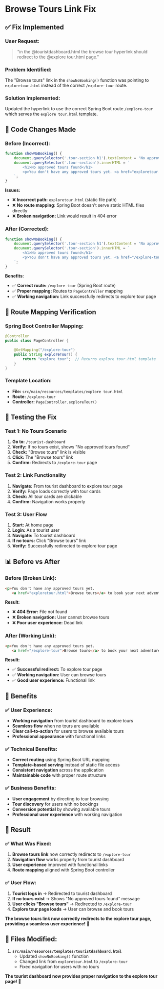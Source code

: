 # Browse Tours Link Fix

## ✅ **Fix Implemented**

### **User Request:**
> "in the @touristdashboard.html the browse tour hyperlink should redirect to the @explore tour.html page."

### **Problem Identified:**
The "Browse tours" link in the `showNoBooking()` function was pointing to `exploretour.html` instead of the correct `/explore-tour` route.

### **Solution Implemented:**
Updated the hyperlink to use the correct Spring Boot route `/explore-tour` which serves the `explore tour.html` template.

## 🔧 **Code Changes Made**

### **Before (Incorrect):**
```javascript
function showNoBooking() {
    document.querySelector('.tour-section h1').textContent = 'No approved tours found';
    document.querySelector('.tour-section').innerHTML = `
        <h1>No approved tours found</h1>
        <p>You don't have any approved tours yet. <a href="exploretour.html">Browse tours</a> to book your next adventure!</p>
    `;
}
```

**Issues:**
- ❌ **Incorrect path:** `exploretour.html` (static file path)
- ❌ **No route mapping:** Spring Boot doesn't serve static HTML files directly
- ❌ **Broken navigation:** Link would result in 404 error

### **After (Corrected):**
```javascript
function showNoBooking() {
    document.querySelector('.tour-section h1').textContent = 'No approved tours found';
    document.querySelector('.tour-section').innerHTML = `
        <h1>No approved tours found</h1>
        <p>You don't have any approved tours yet. <a href="/explore-tour">Browse tours</a> to book your next adventure!</p>
    `;
}
```

**Benefits:**
- ✅ **Correct route:** `/explore-tour` (Spring Boot route)
- ✅ **Proper mapping:** Routes to `PageController` mapping
- ✅ **Working navigation:** Link successfully redirects to explore tour page

## 🎯 **Route Mapping Verification**

### **Spring Boot Controller Mapping:**
```java
@Controller
public class PageController {
    
    @GetMapping("/explore-tour")
    public String exploreTour() {
        return "explore tour";  // Returns explore tour.html template
    }
}
```

### **Template Location:**
- **File:** `src/main/resources/templates/explore tour.html`
- **Route:** `/explore-tour`
- **Controller:** `PageController.exploreTour()`

## 🧪 **Testing the Fix**

### **Test 1: No Tours Scenario**
1. **Go to:** `/tourist-dashboard`
2. **Verify:** If no tours exist, shows "No approved tours found"
3. **Check:** "Browse tours" link is visible
4. **Click:** The "Browse tours" link
5. **Confirm:** Redirects to `/explore-tour` page

### **Test 2: Link Functionality**
1. **Navigate:** From tourist dashboard to explore tour page
2. **Verify:** Page loads correctly with tour cards
3. **Check:** All tour cards are clickable
4. **Confirm:** Navigation works properly

### **Test 3: User Flow**
1. **Start:** At home page
2. **Login:** As a tourist user
3. **Navigate:** To tourist dashboard
4. **If no tours:** Click "Browse tours" link
5. **Verify:** Successfully redirected to explore tour page

## 📊 **Before vs After**

### **Before (Broken Link):**
```html
<p>You don't have any approved tours yet. 
   <a href="exploretour.html">Browse tours</a> to book your next adventure!</p>
```

**Result:**
- ❌ **404 Error:** File not found
- ❌ **Broken navigation:** User cannot browse tours
- ❌ **Poor user experience:** Dead link

### **After (Working Link):**
```html
<p>You don't have any approved tours yet. 
   <a href="/explore-tour">Browse tours</a> to book your next adventure!</p>
```

**Result:**
- ✅ **Successful redirect:** To explore tour page
- ✅ **Working navigation:** User can browse tours
- ✅ **Good user experience:** Functional link

## 🎉 **Benefits**

### **✅ User Experience:**
- **Working navigation** from tourist dashboard to explore tours
- **Seamless flow** when no tours are available
- **Clear call-to-action** for users to browse available tours
- **Professional appearance** with functional links

### **✅ Technical Benefits:**
- **Correct routing** using Spring Boot URL mapping
- **Template-based serving** instead of static file access
- **Consistent navigation** across the application
- **Maintainable code** with proper route structure

### **✅ Business Benefits:**
- **User engagement** by directing to tour browsing
- **Tour discovery** for users with no bookings
- **Conversion potential** by showing available tours
- **Professional user experience** with working navigation

## 🚀 **Result**

### **✅ What Was Fixed:**
1. **Browse tours link** now correctly redirects to `/explore-tour`
2. **Navigation flow** works properly from tourist dashboard
3. **User experience** improved with functional links
4. **Route mapping** aligned with Spring Boot controller

### **✅ User Flow:**
1. **Tourist logs in** → Redirected to tourist dashboard
2. **If no tours exist** → Shows "No approved tours found" message
3. **User clicks "Browse tours"** → Redirected to `/explore-tour`
4. **Explore tour page loads** → User can browse and book tours

**The browse tours link now correctly redirects to the explore tour page, providing a seamless user experience!** 🎉

## 📝 **Files Modified:**

1. **`src/main/resources/templates/touristdashboard.html`**
   - Updated `showNoBooking()` function
   - Changed link from `exploretour.html` to `/explore-tour`
   - Fixed navigation for users with no tours

**The tourist dashboard now provides proper navigation to the explore tour page!** 🎉




